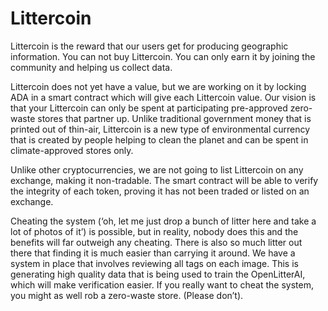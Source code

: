 # Littercoin

Littercoin is the reward that our users get for producing geographic information. You can not buy Littercoin. You can only earn it by joining the community and helping us collect data.

Littercoin does not yet have a value, but we are working on it by locking ADA in a smart contract which will give each Littercoin value. Our vision is that your Littercoin can only be spent at participating pre-approved zero-waste stores that partner up. Unlike traditional government money that is printed out of thin-air, Littercoin is a new type of environmental currency that is created by people helping to clean the planet and can be spent in climate-approved stores only.

Unlike other cryptocurrencies, we are not going to list Littercoin on any exchange, making it non-tradable. The smart contract will be able to verify the integrity of each token, proving it has not been traded or listed on an exchange.

Cheating the system (‘oh, let me just drop a bunch of litter here and take a lot of photos of it’) is possible, but in reality, nobody does this and the benefits will far outweigh any cheating. There is also so much litter out there that finding it is much easier than carrying it around. We have a system in place that involves reviewing all tags on each image. This is generating high quality data that is being used to train the OpenLitterAI, which will make verification easier. If you really want to cheat the system, you might as well rob a zero-waste store. (Please don’t).